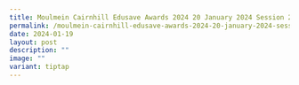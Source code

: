 ```yaml
---
title: Moulmein Cairnhill Edusave Awards 2024 20 January 2024 Session 2 @ Pek Kio CC
permalink: /moulmein-cairnhill-edusave-awards-2024-20-january-2024-session-2-pek-kio-cc/
date: 2024-01-19
layout: post
description: ""
image: ""
variant: tiptap
---
```

